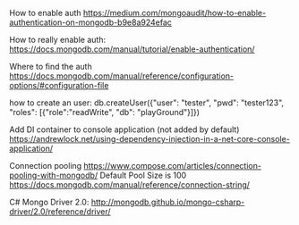 How to enable auth
https://medium.com/mongoaudit/how-to-enable-authentication-on-mongodb-b9e8a924efac

How to really enable auth:
https://docs.mongodb.com/manual/tutorial/enable-authentication/

Where to find the auth
https://docs.mongodb.com/manual/reference/configuration-options/#configuration-file

how to create an user:
db.createUser({"user": "tester", "pwd": "tester123", "roles": [{"role":"readWrite", "db": "playGround"}]})

Add DI container to console application (not added by default)
https://andrewlock.net/using-dependency-injection-in-a-net-core-console-application/

Connection pooling
https://www.compose.com/articles/connection-pooling-with-mongodb/
Default Pool Size is 100
https://docs.mongodb.com/manual/reference/connection-string/

C# Mongo Driver 2.0: 
http://mongodb.github.io/mongo-csharp-driver/2.0/reference/driver/